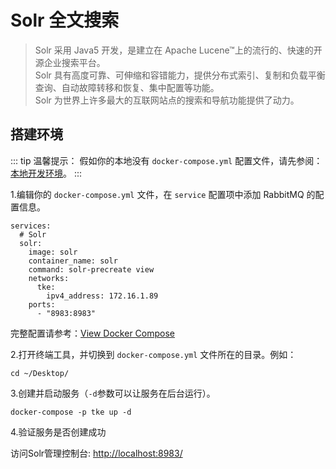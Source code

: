 # Solr 全文搜索

> Solr 采用 Java5 开发，是建立在 Apache Lucene™上的流行的、快速的开源企业搜索平台。   
> Solr 具有高度可靠、可伸缩和容错能力，提供分布式索引、复制和负载平衡查询、自动故障转移和恢复、集中配置等功能。   
> Solr 为世界上许多最大的互联网站点的搜索和导航功能提供了动力。

## 搭建环境

::: tip 温馨提示：
假如你的本地没有 `docker-compose.yml` 配置文件，请先参阅：[本地开发环境](/view/)。
:::

1.编辑你的 `docker-compose.yml` 文件，在 `service` 配置项中添加 RabbitMQ 的配置信息。
```yaml{2-11}
services:
  # Solr
  solr:
    image: solr
    container_name: solr
    command: solr-precreate view
    networks:
      tke:
        ipv4_address: 172.16.1.89
    ports:
      - "8983:8983"
```
完整配置请参考：[View Docker Compose](/compose)

2.打开终端工具，并切换到 `docker-compose.yml` 文件所在的目录。例如：
```shell
cd ~/Desktop/
```

3.创建并启动服务（`-d`参数可以让服务在后台运行）。
```shell
docker-compose -p tke up -d
```

4.验证服务是否创建成功

访问Solr管理控制台: [http://localhost:8983/](http://localhost:8983/)


[//]: # (创建solr服务容器)

[//]: # (```shell)

[//]: # (docker run -d --name solr --network tke --ip 172.16.1.89 -p 8983:8983 solr solr-precreate view)

[//]: # (```)
